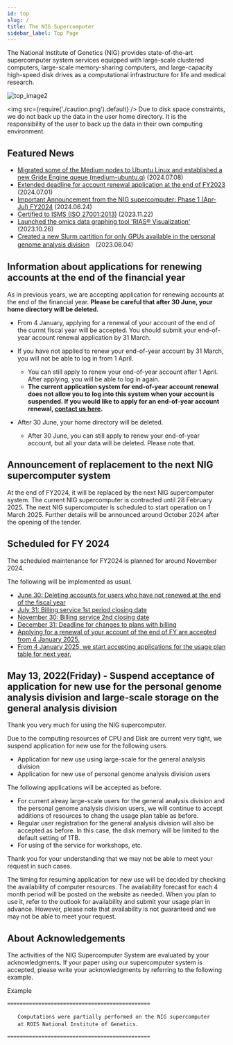 ```yaml
---
id: top
slug: /
title: The NIG Supercomputer
sidebar_label: Top Page
---
```


The National Institute of Genetics (NIG) provides state-of-the-art supercomputer system services equipped with large-scale clustered computers, large-scale memory-sharing computers, and large-capacity high-speed disk drives as a computational infrastructure for life and medical research.


![top_image2](top_image2.png)



<img src={require('./caution.png').default} />
Due to disk space constraints, we do not back up the data in the user home directory. It is the responsibility of the user to back up the data in their own computing environment.
<div className="clearfix"></div>


## Featured News

- [Migrated some of the Medium nodes to Ubuntu Linux and established a new Gride Engine queue (medium-ubuntu.q)](/blog/2024-07-08-news_medium-ubuntu-q) (2024.07.08)
- [Extended deadline for account renewal application at the end of FY2023](/blog/2024-07-01-news_renewal-date-extended) (2024.07.01)
- [Important Announcement from the NIG supercomputer: Phase 1 (Apr-Jul) FY2024](/blog/2024-06-24-important_notice_2024_April-July) (2024.06.24)
- [Certified to ISMS (ISO 27001:2013)](/guides/ISMS_Certificate) (2023.11.22)
- [Launched the omics data graphing tool 'RIAS®️ Visualization'](/advanced_guides/advanced_guide_2023#the-omics-data-graphing-tool-rias%EF%B8%8F-visualization-is-now-available) (2023.10.26)
- [Created a new Slurm partition for only GPUs available in the personal genome analysis division](/blog/2023-08-04-news_GPU_slurm)　(2023.08.04)


## Information about applications for renewing accounts at the end of the financial year

As in previous years, we are accepting application for renewing accounts at the end of the financial year. **Please be careful that after 30 June, your home directory will be deleted.**

- From 4 January, applying for a renewal of your account of the end of the currnt fiscal year will be accepted. You should submit your end-of-year account renewal application by 31 March.

- If you have not applied to renew your end-of-year account by 31 March, you will not be able to log in from 1 April.
    - You can still apply to renew your end-of-year account after 1 April. After applying, you will be able to log in again.
    - **The current application system for end-of-year account renewal does not allow you to log into this system when your account is suspended. If you would like to apply for an end-of-year account renewal, [contact us here](/application/reference).**
- After 30 June, your home directory will be deleted.
    - After 30 June, you can still apply to renew your end-of-year account, but all your data will be deleted. Please note that.


## Announcement of replacement to the next NIG supercomputer system

At the end of FY2024, it will be replaced by the next NIG supercomputer system. The current NIG supercomputer is contracted until 28 February 2025. The next NIG supercomputer is scheduled to start operation on 1 March 2025. Further details will be announced around October 2024 after the opening of the tender.


## Scheduled for FY 2024

The scheduled maintenance for FY2024 is planned for around November 2024.


The following will be implemented as usual.
- [June 30: Deleting accounts for users who have not renewed at the end of the fiscal year](/application/renewal)
- [July 31: Billing service 1st period closing date](/application/invoice/#issuing-invoices)
- [November 30: Billing service 2nd closing date](/application/invoice/#issuing-invoices)
- [December 31: Deadline for changes to plans with billing](/application/invoice/#issuing-invoices)
- [Applying for a renewal of your account of the end of FY are accepted from 4 January 2025.](/application/renewal)
- [From 4 January 2025, we start accepting applications for the usage plan table for next year.](/application/resource_extension)


## May 13, 2022(Friday) - Suspend acceptance of application for new use for the personal genome analysis division and  large-scale storage on the general analysis division 

Thank you very much for using the NIG supercomputer.

Due to the computing resources of CPU and Disk are current very tight, we suspend application for new use for the following users.

- Application for new use using large-scale for the general analysis division
- Application for new use of personal genome analysis division users

The following applications will be accepted as before.

- For current alreay large-scale users for the general analysis division and the personal genome analysis division users, we will continue to accept additions of resources to chang the usage plan table as before.
- Regular user registration for the general analysis division will also be accepted as before. In this case, the disk memory will be limited to the default setting of 1TB.
- For using of the service for workshops, etc.

Thank you for your understanding that we may not be able to meet your request in such cases.

The timing for resuming application for new use will be decided by checking the availability of computer resources.
The availability forecast for each 4 month period will be posted on the website as needed. When you plan to use it, refer to the outlook for availability and submit your usage plan in advance.
However, please note that availability is not guaranteed and we may not be able to meet your request.


## About Acknowledgements


The activities of the NIG Supercomputer System are evaluated by your acknowledgments. If your paper using our supercomputer system is accepted, please write your acknowledgments by referring to the following example.

Example

```
==============================================

　　Computations were partially performed on the NIG supercomputer
　　at ROIS National Institute of Genetics.

==============================================
```
